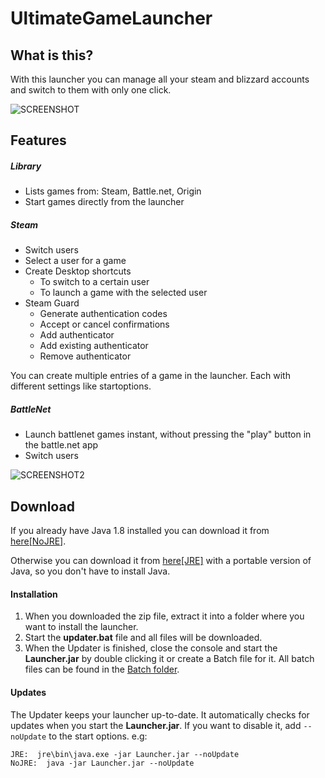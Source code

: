# UltimateGameLauncher
## What is this?
With this launcher you can manage all your steam and blizzard accounts and switch to them with only one click.

![SCREENSHOT](https://tgi.seemslegit.me/launcher/resources/Screenshot_1.png)

## Features
##### Library
- Lists games from: Steam, Battle.net, Origin
- Start games directly from the launcher

##### Steam
- Switch users
- Select a user for a game
- Create Desktop shortcuts
  - To switch to a certain user
  - To launch a game with the selected user
- Steam Guard
  - Generate authentication codes
  - Accept or cancel confirmations
  - Add authenticator
  - Add existing authenticator
  - Remove authenticator
  
You can create multiple entries of a game in the launcher. Each with different settings like startoptions.
  
##### BattleNet
- Launch battlenet games instant, without pressing the "play" button in the battle.net app
- Switch users

![SCREENSHOT2](https://tgi.seemslegit.me/launcher/resources/Screenshot_2.png)

## Download
If you already have Java 1.8 installed you can download it from  [here[NoJRE]](https://tgi.seemslegit.me/launcher/download/NoJRE/UltimateGameLauncher.zip).

Otherwise you can download it from [here[JRE]](https://tgi.seemslegit.me/launcher/download/JRE/UltimateGameLauncher.zip) with a portable version of Java, so you don't have to install Java.

#### Installation
1. When you downloaded the zip file, extract it into a folder where you want to install the launcher.
2. Start the **updater.bat** file and all files will be downloaded.
3. When the Updater is finished, close the console and start the **Launcher.jar** by double clicking it or create a Batch file for it.
All batch files can be found in the [Batch folder](https://github.com/BubbleEgg/UltimateGameLauncher/tree/master/batch).

#### Updates
The Updater keeps your launcher up-to-date. It automatically checks for 
updates when you start the **Launcher.jar**. If you want to disable it, 
add `--noUpdate` to the start options.
e.g:
```
JRE:  jre\bin\java.exe -jar Launcher.jar --noUpdate
NoJRE:  java -jar Launcher.jar --noUpdate
```